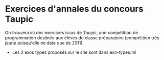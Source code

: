 Exercices d'annales du concours Taupic
======================================

On trouvera ici des exercices issus de Taupic, une compétition de programmation
destinée aux élèves de classe préparatoire (compétition très jeune puisqu'elle
ne date que de 2011).

* Les 2 exos types proposés sur le site sont dans exo-types.ml
